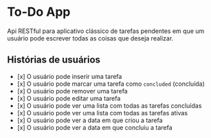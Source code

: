 #  To-Do App

Api RESTful para aplicativo clássico de tarefas pendentes em que um usuário pode escrever todas as coisas que deseja realizar.

##  Histórias de usuários

-    [x] O usuário pode inserir uma tarefa
-    [x] O usuário pode marcar uma tarefa como `concluded` (concluída)
-    [x] O usuário pode remover uma tarefa
-    [x] O usuário pode editar uma tarefa
-    [x] O usuário pode ver uma lista com todas as tarefas concluídas
-    [x] O usuário pode ver uma lista com todas as tarefas ativas
-    [x] O usuário pode ver a data em que criou a tarefa
-    [x] O usuário pode ver a data em que concluiu a tarefa
